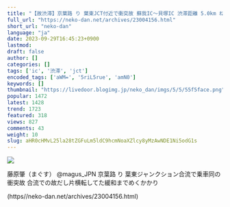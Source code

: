```yaml
---
title: "【故渋滞】京葉路 り 葉東JCT付近で衝突故 蘇我IC〜貝塚IC 渋滞距離 5.0km ねダンボール"
full_url: "https://neko-dan.net/archives/23004156.html"
short_url: "neko-dan"
language: "ja"
date: 2023-09-29T16:45:23+0900
lastmod: 
draft: false
author: []
categories: []
tags: ['ic', '渋滞', 'jct']
encoded_tags: ['aWM=', '5riL5rue', 'amN0']
keywords: []
thumbnail: "https://livedoor.blogimg.jp/neko_dan/imgs/5/5/55f5face.png"
popular: 1472
latest: 1428
trend: 1723
featured: 318
views: 827
comments: 43
weight: 10
slug: aHR0cHMvL25la28tZGFuLm5ldC9hcmNoaXZlcy8yMzAwNDE1Ni5odG1s
---
```


![](https://livedoor.blogimg.jp/neko_dan/imgs/5/5/55f5face.png)

 藤原肇（まぐす） @magus_JPN 京葉路 り 葉東ジャンクション合流で乗車同の衝突故 合流での故だし片横転してた緩和までめくかかり 

(https//neko-dan.net/archives/23004156.html)

